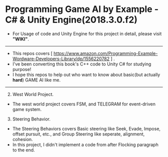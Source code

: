 Programming Game AI by Example - C# & Unity Engine(2018.3.0.f2)
==========================
* For Usage of code and Unity Engine for this project in detail, please visit **"WIKI"**.
-------------------------------------------------------
* This repos covers [ https://www.amazon.com/Programming-Example-Wordware-Developers-Library/dp/1556220782 ] .
* I've been converting this book's C++ code to Unity C# for studying purpose! 
* I hope this repos to help out who want to know about basic(but actually **hard**) GAME AI like me.
---------------------------------------------------------

2. West World Project.
* The west world project covers FSM, and TELEGRAM for event-driven game system.
3. Steering Behavior.
* The Steering Behaviors covers Basic steering like Seek, Evade, Impose, offset pursuit, etc., and Group Steering like seperate, alignment, cohesion.
* In this project, I didn't implement a code from after Flocking paragraph to the end.


